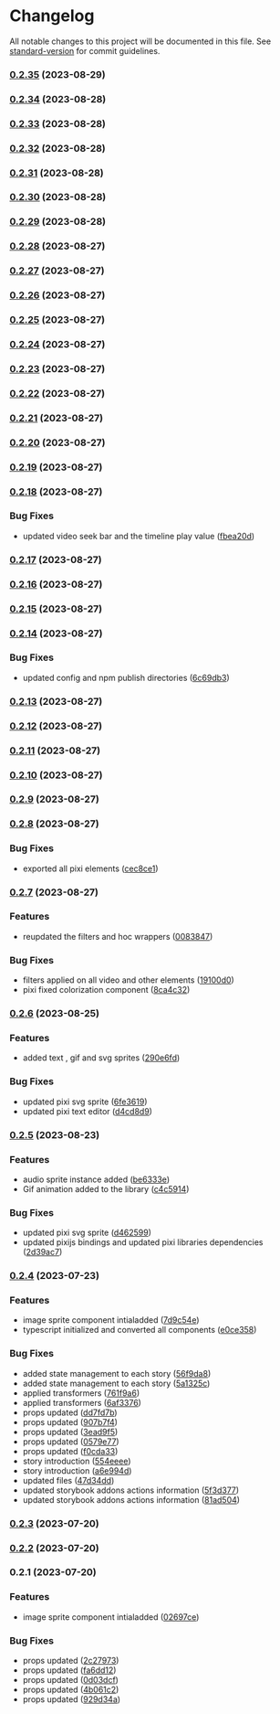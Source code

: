 # Changelog

All notable changes to this project will be documented in this file. See [standard-version](https://github.com/conventional-changelog/standard-version) for commit guidelines.

### [0.2.35](https://github.com/khanzzirfan/reacthub-pixitweenjs/compare/v0.2.34...v0.2.35) (2023-08-29)

### [0.2.34](https://github.com/khanzzirfan/reacthub-pixitweenjs/compare/v0.2.33...v0.2.34) (2023-08-28)

### [0.2.33](https://github.com/khanzzirfan/reacthub-pixitweenjs/compare/v0.2.32...v0.2.33) (2023-08-28)

### [0.2.32](https://github.com/khanzzirfan/reacthub-pixitweenjs/compare/v0.2.31...v0.2.32) (2023-08-28)

### [0.2.31](https://github.com/khanzzirfan/reacthub-pixitweenjs/compare/v0.2.30...v0.2.31) (2023-08-28)

### [0.2.30](https://github.com/khanzzirfan/reacthub-pixitweenjs/compare/v0.2.29...v0.2.30) (2023-08-28)

### [0.2.29](https://github.com/khanzzirfan/reacthub-pixitweenjs/compare/v0.2.28...v0.2.29) (2023-08-28)

### [0.2.28](https://github.com/khanzzirfan/reacthub-pixitweenjs/compare/v0.2.27...v0.2.28) (2023-08-27)

### [0.2.27](https://github.com/khanzzirfan/reacthub-pixitweenjs/compare/v0.2.26...v0.2.27) (2023-08-27)

### [0.2.26](https://github.com/khanzzirfan/reacthub-pixitweenjs/compare/v0.2.25...v0.2.26) (2023-08-27)

### [0.2.25](https://github.com/khanzzirfan/reacthub-pixitweenjs/compare/v0.2.24...v0.2.25) (2023-08-27)

### [0.2.24](https://github.com/khanzzirfan/reacthub-pixitweenjs/compare/v0.2.23...v0.2.24) (2023-08-27)

### [0.2.23](https://github.com/khanzzirfan/reacthub-pixitweenjs/compare/v0.2.22...v0.2.23) (2023-08-27)

### [0.2.22](https://github.com/khanzzirfan/reacthub-pixitweenjs/compare/v0.2.21...v0.2.22) (2023-08-27)

### [0.2.21](https://github.com/khanzzirfan/reacthub-pixitweenjs/compare/v0.2.20...v0.2.21) (2023-08-27)

### [0.2.20](https://github.com/khanzzirfan/reacthub-pixitweenjs/compare/v0.2.19...v0.2.20) (2023-08-27)

### [0.2.19](https://github.com/khanzzirfan/reacthub-pixitweenjs/compare/v0.2.18...v0.2.19) (2023-08-27)

### [0.2.18](https://github.com/khanzzirfan/reacthub-pixitweenjs/compare/v0.2.17...v0.2.18) (2023-08-27)


### Bug Fixes

* updated video seek bar and the timeline play value ([fbea20d](https://github.com/khanzzirfan/reacthub-pixitweenjs/commit/fbea20da39bd68cd7a69e411faa197291e4abbbd))

### [0.2.17](https://github.com/khanzzirfan/reacthub-pixitweenjs/compare/v0.2.16...v0.2.17) (2023-08-27)

### [0.2.16](https://github.com/khanzzirfan/reacthub-pixitweenjs/compare/v0.2.15...v0.2.16) (2023-08-27)

### [0.2.15](https://github.com/khanzzirfan/reacthub-pixitweenjs/compare/v0.2.14...v0.2.15) (2023-08-27)

### [0.2.14](https://github.com/khanzzirfan/reacthub-pixitweenjs/compare/v0.2.13...v0.2.14) (2023-08-27)


### Bug Fixes

* updated config and npm publish directories ([6c69db3](https://github.com/khanzzirfan/reacthub-pixitweenjs/commit/6c69db33e5677908495d065cd560151bdc72b374))

### [0.2.13](https://github.com/khanzzirfan/reacthub-pixitweenjs/compare/v0.2.12...v0.2.13) (2023-08-27)

### [0.2.12](https://github.com/khanzzirfan/reacthub-pixitweenjs/compare/v0.2.11...v0.2.12) (2023-08-27)

### [0.2.11](https://github.com/khanzzirfan/reacthub-pixitweenjs/compare/v0.2.10...v0.2.11) (2023-08-27)

### [0.2.10](https://github.com/khanzzirfan/reacthub-pixitweenjs/compare/v0.2.9...v0.2.10) (2023-08-27)

### [0.2.9](https://github.com/khanzzirfan/reacthub-pixitweenjs/compare/v0.2.8...v0.2.9) (2023-08-27)

### [0.2.8](https://github.com/khanzzirfan/reacthub-pixitweenjs/compare/v0.2.7...v0.2.8) (2023-08-27)


### Bug Fixes

* exported all pixi elements ([cec8ce1](https://github.com/khanzzirfan/reacthub-pixitweenjs/commit/cec8ce10588432fd775b6cd3cbb22118b034c4ca))

### [0.2.7](https://github.com/khanzzirfan/reacthub-pixitweenjs/compare/v0.2.6...v0.2.7) (2023-08-27)


### Features

* reupdated the filters and hoc wrappers ([0083847](https://github.com/khanzzirfan/reacthub-pixitweenjs/commit/00838477793b342453341f1dbd3e418c66f02619))


### Bug Fixes

* filters applied on all video and other elements ([19100d0](https://github.com/khanzzirfan/reacthub-pixitweenjs/commit/19100d0f16d7f7be4ad0f4622a1b9f67765b3134))
* pixi fixed colorization component ([8ca4c32](https://github.com/khanzzirfan/reacthub-pixitweenjs/commit/8ca4c326514eb6c677c1460323afe92c34c25060))

### [0.2.6](https://github.com/khanzzirfan/reacthub-pixitweenjs/compare/v0.2.5...v0.2.6) (2023-08-25)


### Features

* added text , gif and svg sprites ([290e6fd](https://github.com/khanzzirfan/reacthub-pixitweenjs/commit/290e6fda45ad4954c9ca767945c0863362326af4))


### Bug Fixes

* updated pixi svg sprite ([6fe3619](https://github.com/khanzzirfan/reacthub-pixitweenjs/commit/6fe3619e0eb9faf0a46d10de7154ad428a21e188))
* updated pixi text editor ([d4cd8d9](https://github.com/khanzzirfan/reacthub-pixitweenjs/commit/d4cd8d97b53fa6210919cd641bfa74d4f7d93f84))

### [0.2.5](https://github.com/khanzzirfan/reacthub-pixitweenjs/compare/v0.2.4...v0.2.5) (2023-08-23)


### Features

* audio sprite instance added ([be6333e](https://github.com/khanzzirfan/reacthub-pixitweenjs/commit/be6333e640b9449f3efa9afdb182aaa399344a65))
* Gif animation added to the library ([c4c5914](https://github.com/khanzzirfan/reacthub-pixitweenjs/commit/c4c5914069d5f1699d17a40167e3e928ccfd48bf))


### Bug Fixes

* updated pixi svg sprite ([d462599](https://github.com/khanzzirfan/reacthub-pixitweenjs/commit/d462599b88f6151df32d9d4036d31bbb82236383))
* updated pixijs bindings and updated pixi libraries dependencies ([2d39ac7](https://github.com/khanzzirfan/reacthub-pixitweenjs/commit/2d39ac795a5a7d355d75642aa778b22c9a2ad2ce))

### [0.2.4](https://github.com/khanzzirfan/reacthub-gsap-pixiez/compare/v0.2.3...v0.2.4) (2023-07-23)


### Features

* image sprite component intialadded ([7d9c54e](https://github.com/khanzzirfan/reacthub-gsap-pixiez/commit/7d9c54e90705ab778d1fc6abe4abc0021fd5f725))
* typescript initialized and converted all components ([e0ce358](https://github.com/khanzzirfan/reacthub-gsap-pixiez/commit/e0ce358d3e99325413d3ab80121273e4ca5c1173))


### Bug Fixes

* added state management to each story ([56f9da8](https://github.com/khanzzirfan/reacthub-gsap-pixiez/commit/56f9da833d83fa532a5449e1bc595408d3d59168))
* added state management to each story ([5a1325c](https://github.com/khanzzirfan/reacthub-gsap-pixiez/commit/5a1325c4c5c0369516ed4d77d5593d51ac8d32e4))
* applied transformers ([761f9a6](https://github.com/khanzzirfan/reacthub-gsap-pixiez/commit/761f9a6daf859b6c9b48038d47e14d0b0171e01d))
* applied transformers ([6af3376](https://github.com/khanzzirfan/reacthub-gsap-pixiez/commit/6af3376f9e45bbd148c6c2a6b10094866b062509))
* props updated ([dd7fd7b](https://github.com/khanzzirfan/reacthub-gsap-pixiez/commit/dd7fd7b50b45d20efc8c9cf67d984da228905d38))
* props updated ([907b7f4](https://github.com/khanzzirfan/reacthub-gsap-pixiez/commit/907b7f467fe051388d4fea7703611507e44a3dc4))
* props updated ([3ead9f5](https://github.com/khanzzirfan/reacthub-gsap-pixiez/commit/3ead9f527a32258cbc05ac372600f3a44b51289a))
* props updated ([0579e77](https://github.com/khanzzirfan/reacthub-gsap-pixiez/commit/0579e770b7e233b260243c5d764e1a061b638ead))
* props updated ([f0cda33](https://github.com/khanzzirfan/reacthub-gsap-pixiez/commit/f0cda33fb5c7a3137d99277261a7f6ec83be61fd))
* story introduction ([554eeee](https://github.com/khanzzirfan/reacthub-gsap-pixiez/commit/554eeee7c5c0ee346b6604f8b2c50070602779f2))
* story introduction ([a6e994d](https://github.com/khanzzirfan/reacthub-gsap-pixiez/commit/a6e994db80719f96155155604f0d03ddbbd69a66))
* updated files ([47d34dd](https://github.com/khanzzirfan/reacthub-gsap-pixiez/commit/47d34dd3357fb8f98f6a636536fb213ee1bd839b))
* updated storybook addons actions information ([5f3d377](https://github.com/khanzzirfan/reacthub-gsap-pixiez/commit/5f3d377907be428a063b3032359604d5d31fb74e))
* updated storybook addons actions information ([81ad504](https://github.com/khanzzirfan/reacthub-gsap-pixiez/commit/81ad504226cd16efaed3c067d84e1df4bb89d6d5))

### [0.2.3](https://github.com/khanzzirfan/reacthub-gsap-pixiez/compare/v0.2.2...v0.2.3) (2023-07-20)

### [0.2.2](https://github.com/khanzzirfan/reacthub-gsap-pixiez/compare/v0.2.1...v0.2.2) (2023-07-20)

### 0.2.1 (2023-07-20)


### Features

* image sprite component intialadded ([02697ce](https://github.com/khanzzirfan/reacthub-gsap-pixiez/commit/02697cefe222b491935f3ffaeda1318d30d1144b))


### Bug Fixes

* props updated ([2c27973](https://github.com/khanzzirfan/reacthub-gsap-pixiez/commit/2c27973b2a8a76194a214c1c0ba37ad5185f644b))
* props updated ([fa6dd12](https://github.com/khanzzirfan/reacthub-gsap-pixiez/commit/fa6dd125e79ab1b0d421126023edbb52179401fb))
* props updated ([0d03dcf](https://github.com/khanzzirfan/reacthub-gsap-pixiez/commit/0d03dcfec98d14a1e5c770dcf20cccc850759a50))
* props updated ([4b061c2](https://github.com/khanzzirfan/reacthub-gsap-pixiez/commit/4b061c2a83afac6f4dd58073fe7b4562d58d1d7f))
* props updated ([929d34a](https://github.com/khanzzirfan/reacthub-gsap-pixiez/commit/929d34aba4f51b0604846a20937cb368a546f565))
